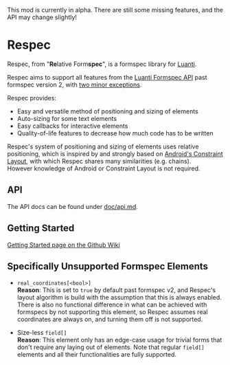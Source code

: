 This mod is currently in alpha. There are still some missing features, and the API may change slightly!

# Respec
Respec, from "**Re**lative Form**spec**", is a formspec library for [Luanti](https://www.luanti.org).

Respec aims to support all features from the [Luanti Formspec API](https://github.com/luanti-org/luanti/blob/master/doc/lua_api.md#formspec) past formspec version 2, with [two minor exceptions](#specifically-unsupported-formspec-elements).

Respec provides:
- Easy and versatile method of positioning and sizing of elements
- Auto-sizing for some text elements
- Easy callbacks for interactive elements
- Quality-of-life features to decrease how much code has to be written

Respec's system of positioning and sizing of elements uses relative positioning, which is inspired by and strongly based on [Android's Constraint Layout](https://developer.android.com/develop/ui/views/layout/constraint-layout), with which Respec shares many similarities (e.g. chains).<br>
However knowledge of Android or Constraint Layout is not required.

## API

The API docs can be found under [doc/api.md](https://github.com/ZenonSeth/respec/blob/main/doc/api.md).

## Getting Started
[Getting Started page on the Github Wiki](https://github.com/ZenonSeth/respec/wiki)

## Specifically Unsupported Formspec Elements
- `real_coordinates[<bool>]`<br>
  **Reason**: This is set to `true` by default past formspec v2, and Respec's layout algorithm is build
  with the assumption that this is always enabled. There is also no functional difference in what can be achieved with formspecs by not supporting this element, so Respec assumes real coordinates are always on, and turning them off is not supported.

- Size-less `field[]`<br>
  **Reason**: This element only has an edge-case usage for trivial forms that don't require any laying out of elements. Note that regular `field[]` elements and all their functionalities are fully supported.
